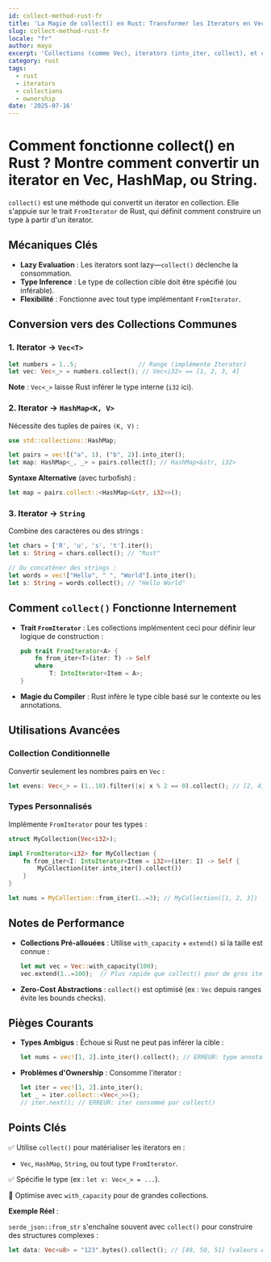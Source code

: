```yaml
---
id: collect-method-rust-fr
title: 'La Magie de collect() en Rust: Transformer les Iterators en Vecs, HashMaps, et Strings !'
slug: collect-method-rust-fr
locale: "fr"
author: mayo
excerpt: 'Collections (comme Vec), iterators (into_iter, collect), et concepts associés'
category: rust
tags:
  - rust
  - iterators
  - collections
  - ownership
date: '2025-07-16'
---
```


# Comment fonctionne collect() en Rust ? Montre comment convertir un iterator en Vec, HashMap, ou String.

`collect()` est une méthode qui convertit un iterator en collection. Elle s'appuie sur le trait `FromIterator` de Rust, qui définit comment construire un type à partir d'un iterator.

## Mécaniques Clés

- **Lazy Evaluation** : Les iterators sont lazy—`collect()` déclenche la consommation.
- **Type Inference** : Le type de collection cible doit être spécifié (ou inférable).
- **Flexibilité** : Fonctionne avec tout type implémentant `FromIterator`.

## Conversion vers des Collections Communes

### 1. Iterator → `Vec<T>`

```rust
let numbers = 1..5;                 // Range (implémente Iterator)
let vec: Vec<_> = numbers.collect(); // Vec<i32> == [1, 2, 3, 4]
```

**Note** : `Vec<_>` laisse Rust inférer le type interne (`i32` ici).

### 2. Iterator → `HashMap<K, V>`

Nécessite des tuples de paires `(K, V)` :

```rust
use std::collections::HashMap;

let pairs = vec![("a", 1), ("b", 2)].into_iter();
let map: HashMap<_, _> = pairs.collect(); // HashMap<&str, i32>
```

**Syntaxe Alternative** (avec turbofish) :

```rust
let map = pairs.collect::<HashMap<&str, i32>>();
```

### 3. Iterator → `String`

Combine des caractères ou des strings :

```rust
let chars = ['R', 'u', 's', 't'].iter();
let s: String = chars.collect(); // "Rust"

// Ou concaténer des strings :
let words = vec!["Hello", " ", "World"].into_iter();
let s: String = words.collect(); // "Hello World"
```

## Comment `collect()` Fonctionne Internement

- **Trait `FromIterator`** :
  Les collections implémentent ceci pour définir leur logique de construction :
  ```rust
  pub trait FromIterator<A> {
      fn from_iter<T>(iter: T) -> Self
      where
          T: IntoIterator<Item = A>;
  }
  ```

- **Magie du Compiler** : Rust infère le type cible basé sur le contexte ou les annotations.

## Utilisations Avancées

### Collection Conditionnelle

Convertir seulement les nombres pairs en `Vec` :

```rust
let evens: Vec<_> = (1..10).filter(|x| x % 2 == 0).collect(); // [2, 4, 6, 8]
```

### Types Personnalisés

Implémente `FromIterator` pour tes types :

```rust
struct MyCollection(Vec<i32>);

impl FromIterator<i32> for MyCollection {
    fn from_iter<I: IntoIterator<Item = i32>>(iter: I) -> Self {
        MyCollection(iter.into_iter().collect())
    }
}

let nums = MyCollection::from_iter(1..=3); // MyCollection([1, 2, 3])
```

## Notes de Performance

- **Collections Pré-allouées** : Utilise `with_capacity` + `extend()` si la taille est connue :
  ```rust
  let mut vec = Vec::with_capacity(100);
  vec.extend(1..=100);  // Plus rapide que collect() pour de gros iterables
  ```

- **Zero-Cost Abstractions** : `collect()` est optimisé (ex : `Vec` depuis ranges évite les bounds checks).

## Pièges Courants

- **Types Ambigus** :
  Échoue si Rust ne peut pas inférer la cible :
  ```rust
  let nums = vec![1, 2].into_iter().collect(); // ERREUR: type annotations needed
  ```

- **Problèmes d'Ownership** :
  Consomme l'iterator :
  ```rust
  let iter = vec![1, 2].into_iter();
  let _ = iter.collect::<Vec<_>>();
  // iter.next(); // ERREUR: iter consommé par collect()
  ```

## Points Clés

✅ Utilise `collect()` pour matérialiser les iterators en :
- `Vec`, `HashMap`, `String`, ou tout type `FromIterator`.

✅ Spécifie le type (ex : `let v: Vec<_> = ...`).

🚀 Optimise avec `with_capacity` pour de grandes collections.

**Exemple Réel** :

`serde_json::from_str` s'enchaîne souvent avec `collect()` pour construire des structures complexes :

```rust
let data: Vec<u8> = "123".bytes().collect(); // [49, 50, 51] (valeurs ASCII)
```